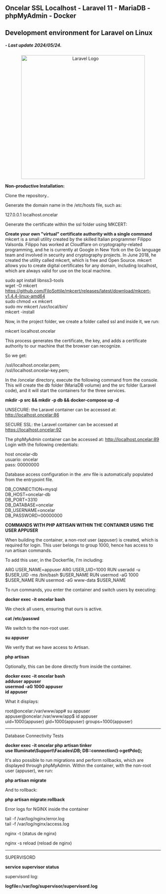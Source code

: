 ## Oncelar SSL Localhost - Laravel 11 - MariaDB - phpMyAdmin - Docker  
## Development environment for Laravel on Linux  
##### - Last update 2024/05/24.
  

<p align="center"><a href="https://laravel.com" target="_blank"><img src="https://raw.githubusercontent.com/laravel/art/master/logo-lockup/5%20SVG/2%20CMYK/1%20Full%20Color/laravel-logolockup-cmyk-red.svg" width="400" alt="Laravel Logo"></a></p>

**Non-productive Installation:**  

Clone the repository..  

Generate the domain name in the /etc/hosts file, such as:

127.0.0.1 localhost.oncelar

Generate the certificate within the ssl folder using MKCERT:

**Create your own "virtual" certificate authority with a single command**
mkcert is a small utility created by the skilled Italian programmer Filippo Valsorda. Filippo has worked at Cloudflare on cryptography-related programming, and he is currently at Google in New York on the Go language team and involved in security and cryptography projects. In June 2018, he created the utility called mkcert, which is free and Open Source. mkcert allows you to create digital certificates for any domain, including localhost, which are always valid for use on the local machine.

sudo apt install libnss3-tools  
wget -O mkcert https://github.com/FiloSottile/mkcert/releases/latest/download/mkcert-v1.4.4-linux-amd64  
sudo chmod +x mkcert  
sudo mv mkcert /usr/local/bin/  
mkcert -install  

Now, in the project folder, we create a folder called ssl and inside it, we run:

mkcert localhost.oncelar

This process generates the certificate, the key, and adds a certificate authority to our machine that the browser can recognize.

So we get:

/ssl/localhost.oncelar.pem;  
/ssl/localhost.oncelar-key.pem;  

In the /oncelar directory, execute the following command from the console. This will create the db folder (MariaDB volume) and the src folder (Laravel code), and it will start the containers for the three services.

**mkdir -p src && mkdir -p db && docker-compose up -d**  

UNSECURE: the Laravel container can be accessed at: http://localhost.oncelar:86  

SECURE SSL: the Laravel container can be accessed at https://localhost.oncelar:92  


The phpMyAdmin container can be accessed at: http://localhost.oncelar:89  Login with the following credentials:  

host oncelar-db  
usuario: oncelar  
pass: 00000000  


Database access configuration in the .env file is automatically populated from the entrypoint file.

DB_CONNECTION=mysql  
DB_HOST=oncelar-db  
DB_PORT=3310  
DB_DATABASE=oncelar  
DB_USERNAME=oncelar  
DB_PASSWORD=00000000  

**COMMANDS WITH PHP ARTISAN WITHIN THE CONTAINER USING THE USER APPUSER**

When building the container, a non-root user (appuser) is created, which is required for login. This user belongs to group 1000, hence has access to run artisan commands. 

To add this user, in the Dockerfile, I'm including:

ARG USER_NAME=appuser
ARG USER_UID=1000
RUN useradd -u $USER_UID -ms /bin/bash $USER_NAME
RUN usermod -aG 1000 $USER_NAME
RUN usermod -aG www-data $USER_NAME

To run commands, you enter the container and switch users by executing:

**docker exec -it oncelar bash**  

We check all users, ensuring that ours is active.

**cat /etc/passwd**  

We switch to the non-root user.

**su appuser** 

We verify that we have access to Artisan.

**php artisan**  

Optionally, this can be done directly from inside the container.  

**docker exec -it oncelar bash**  
**adduser appuser**  
**usermod -aG 1000 appuser**  
**id appuser**  

What it displays:  

root@oncelar:/var/www/app# su appuser  
appuser@oncelar:/var/www/app$ id appuser  
uid=1000(appuser) gid=1000(appuser) groups=1000(appuser)  

--------------------------------------

Database Connectivity Tests  

**docker exec -it oncelar php artisan tinker**  
**use Illuminate\Support\Facades\DB; DB::connection()->getPdo();**  

It's also possible to run migrations and perform rollbacks, which are displayed through phpMyAdmin. Within the container, with the non-root user (appuser), we run:

**php artisan migrate**  

And to rollback: 

**php artisan migrate:rollback**   


Error logs for NGINX inside the container

tail -f /var/log/nginx/error.log  
tail -f /var/log/nginx/access.log  

nginx -t  (status de nginx)  

nginx -s reload  (reload de nginx)  

--------------------------------------

SUPERVISORD

**service supervisor status**  

supervisord log:  

**logfile=/var/log/supervisor/supervisord.log**  
